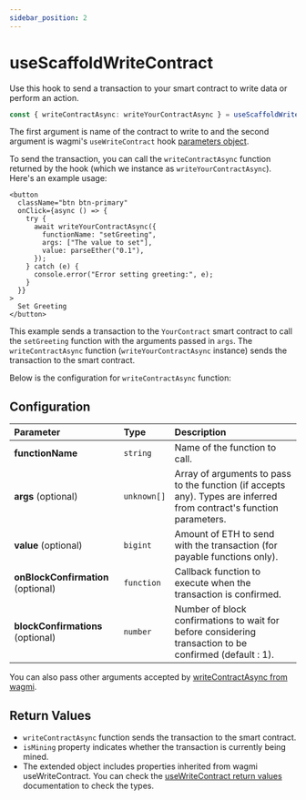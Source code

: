 ```yaml
---
sidebar_position: 2
---
```


# useScaffoldWriteContract

Use this hook to send a transaction to your smart contract to write data or perform an action.

```ts
const { writeContractAsync: writeYourContractAsync } = useScaffoldWriteContract("YourContract");
```

The first argument is name of the contract to write to and the second argument is wagmi's `useWriteContract` hook [parameters object](https://wagmi.sh/react/api/hooks/useWriteContract#parameters).

To send the transaction, you can call the `writeContractAsync` function returned by the hook (which we instance as `writeYourContractAsync`). Here's an example usage:

```tsx
<button
  className="btn btn-primary"
  onClick={async () => {
    try {
      await writeYourContractAsync({
        functionName: "setGreeting",
        args: ["The value to set"],
        value: parseEther("0.1"),
      });
    } catch (e) {
      console.error("Error setting greeting:", e);
    }
  }}
>
  Set Greeting
</button>
```

This example sends a transaction to the `YourContract` smart contract to call the `setGreeting` function with the arguments passed in `args`. The `writeContractAsync` function (`writeYourContractAsync` instance) sends the transaction to the smart contract.

Below is the configuration for `writeContractAsync` function:

## Configuration

| Parameter                          | Type        | Description                                                                                                          |
| :--------------------------------- | :---------- | :------------------------------------------------------------------------------------------------------------------- |
| **functionName**                   | `string`    | Name of the function to call.                                                                                        |
| **args** (optional)                | `unknown[]` | Array of arguments to pass to the function (if accepts any). Types are inferred from contract's function parameters. |
| **value** (optional)               | `bigint`    | Amount of ETH to send with the transaction (for payable functions only).                                             |
| **onBlockConfirmation** (optional) | `function`  | Callback function to execute when the transaction is confirmed.                                                      |
| **blockConfirmations** (optional)  | `number`    | Number of block confirmations to wait for before considering transaction to be confirmed (default : 1).              |

You can also pass other arguments accepted by [writeContractAsync from wagmi](https://wagmi.sh/react/api/hooks/useWriteContract#mutate).

## Return Values

- `writeContractAsync` function sends the transaction to the smart contract.
- `isMining` property indicates whether the transaction is currently being mined.
- The extended object includes properties inherited from wagmi useWriteContract. You can check the [useWriteContract return values](https://wagmi.sh/react/api/hooks/useWriteContract#return-type) documentation to check the types.
